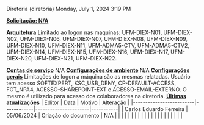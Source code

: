 Diretoria (diretoria)
Monday, July 1, 2024
3:19 PM

**<u>Solicitação: N/A</u>**

**<u>Arquitetura</u>**
Limitado ao logon nas maquinas: UFM-DIEX-N01, UFM-DIEX-N02, UFM-DIEX-N06, UFM-DIEX-N07, UFM-DIEX-N08, UFM-DIEX-N09, UFM-DIEX-N10, UFM-DIEX-N11, UFM-ADMA5-CTV, UFM-ADMA5-CTV2, UFM-DIEX-N14, UFM-DIEX-N15, UFM-DIEX-N16, UFM-DIEX-N17, UFM-DIEX-N20, UFM-DIEX-N21, UFM-DIEX-N22.

**<u>Contas de serviço</u>**
N/A
**<u>Configurações de ambiente</u>**
N/A
**<u>Configurações gerais</u>**
Limitações de logon a máquina são as mesmas relatadas. Usuário tem acesso SOFTEXPERT, KSC_USB_DENY, CP-DEFAULT-ACCESS, FGT_NPA4, ACESSO-SHAREPOINT-EXT e ACESSO-EMAIL-EXTERNO. O mesmo é utilizado para acesso dos colaboradores na diretoria.
**<u>Últimas atualizações</u>**
| Editor                  | Data       | Motivo               | Alteração |
|-------------------------|------------|----------------------|-----------|
| Carlos Eduardo Ferreira | 05/06/2024 | Criação do documento | N/A       |
|                         |            |                      |           |
|                         |            |                      |           |
|                         |            |                      |           |
|                         |            |                      |           |

